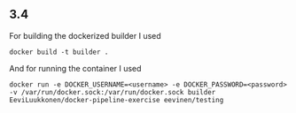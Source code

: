 ## 3.4

For building the dockerized builder I used

```docker build -t builder .```

And for running the container I used

```docker run -e DOCKER_USERNAME=<username> -e DOCKER_PASSWORD=<password> -v /var/run/docker.sock:/var/run/docker.sock builder EeviLuukkonen/docker-pipeline-exercise eevinen/testing ```
